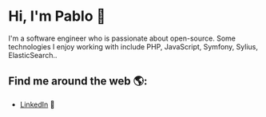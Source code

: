 # Hi, I'm Pablo 👋

I'm a software engineer who is passionate about open-source. Some technologies I enjoy working with include PHP, JavaScript, Symfony, Sylius, ElasticSearch..


## Find me around the web 🌎:
- <a href="https://www.linkedin.com/in/pablolozano">LinkedIn</a> 💼
